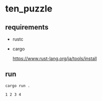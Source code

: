 # ten_puzzle

## requirements

- rustc
- cargo

  https://www.rust-lang.org/ja/tools/install

## run

```
cargo run .

1 2 3 4
```

